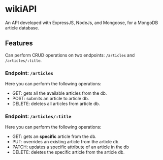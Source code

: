 # wikiAPI

An API developed with ExpressJS, NodeJs, and Mongoose, for a MongoDB article database.

## Features

Can perform CRUD operations on two endpoints: `/articles` and `/articles/:title`.

### Endpoint: `/articles`

Here you can perform the following operations:

- GET: gets all the available articles from the db.
- POST: submits an article to article db.
- DELETE: deletes all articles from article db.

### Endpoint: `/articles/:title`

Here you can perform the following operations:

- GET: gets an **specific** article from the db.
- PUT: overrides an existing article from the article db.
- PATCH: updates a specific attribute of an article in the db
- DELETE: deletes the specific article from the article db.
